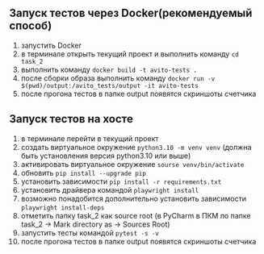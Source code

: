 ## Запуск тестов через Docker(рекомендуемый способ)
1. запустить Docker 
2. в терминале открыть текущий проект и выполнить команду `cd task_2`
3. выполнить команду `docker build -t avito-tests .`
4. после сборки образа выполнить команду `docker run -v $(pwd)/output:/avito_tests/output -it avito-tests`
5. после прогона тестов в папке output появятся скриншоты счетчика

## Запуск тестов на хосте 
1. в терминале перейти в текущий проект
2. создать виртуальное окружение `python3.10 -m venv venv` (должна быть установления версия python3.10 или выше)
3. активировать виртуальное окружение `sourse venv/bin/activate`
4. обновить `pip install --upgrade pip`
5. установить зависимости `pip install -r requirements.txt`
6. установить драйвера командой `playwright install`
7. возможно понадобится дополнительно установить зависимости `playwright install-deps`
8. отметить папку task_2 как source root (в PyCharm в ПКМ по папке task_2 -> Mark directory as -> Sources Root)
9. запустить тесты командой `pytest -s -v`
10. после прогона тестов в папке output появятся скриншоты счетчика 